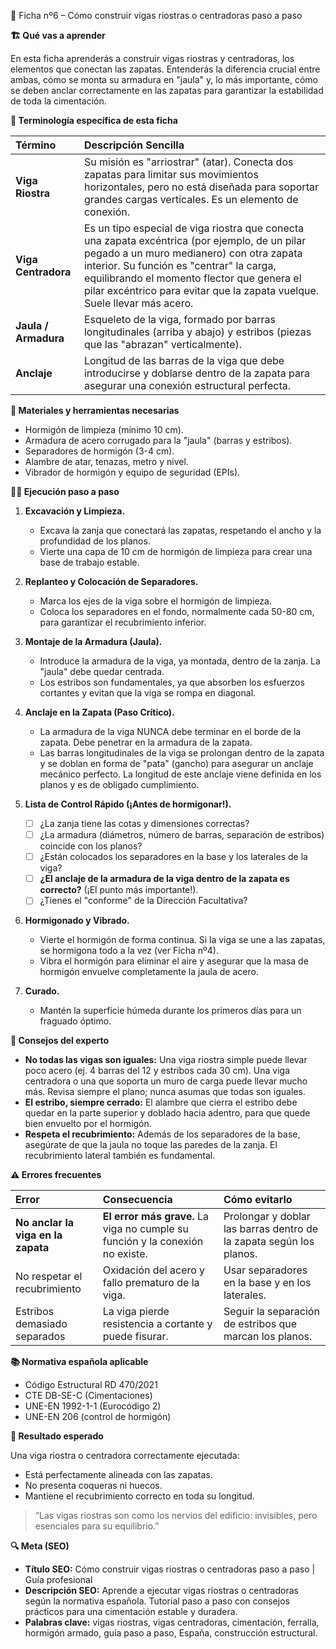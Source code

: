 🧱 Ficha nº6 – Cómo construir vigas riostras o centradoras paso a paso

**🏗️ Qué vas a aprender**

En esta ficha aprenderás a construir vigas riostras y centradoras, los elementos que conectan las zapatas. Entenderás la diferencia crucial entre ambas, cómo se monta su armadura en "jaula" y, lo más importante, cómo se deben anclar correctamente en las zapatas para garantizar la estabilidad de toda la cimentación.

**📖 Terminología específica de esta ficha**

| Término | Descripción Sencilla |
| :--- | :--- |
| **Viga Riostra** | Su misión es "arriostrar" (atar). Conecta dos zapatas para limitar sus movimientos horizontales, pero no está diseñada para soportar grandes cargas verticales. Es un elemento de conexión. |
| **Viga Centradora** | Es un tipo especial de viga riostra que conecta una zapata excéntrica (por ejemplo, de un pilar pegado a un muro medianero) con otra zapata interior. Su función es "centrar" la carga, equilibrando el momento flector que genera el pilar excéntrico para evitar que la zapata vuelque. Suele llevar más acero. |
| **Jaula / Armadura** | Esqueleto de la viga, formado por barras longitudinales (arriba y abajo) y estribos (piezas que las "abrazan" verticalmente). |
| **Anclaje** | Longitud de las barras de la viga que debe introducirse y doblarse dentro de la zapata para asegurar una conexión estructural perfecta. |

**🧱 Materiales y herramientas necesarias**

- Hormigón de limpieza (mínimo 10 cm).
- Armadura de acero corrugado para la "jaula" (barras y estribos).
- Separadores de hormigón (3-4 cm).
- Alambre de atar, tenazas, metro y nivel.
- Vibrador de hormigón y equipo de seguridad (EPIs).

**👷‍♂️ Ejecución paso a paso**

1.  **Excavación y Limpieza.**
    - Excava la zanja que conectará las zapatas, respetando el ancho y la profundidad de los planos.
    - Vierte una capa de 10 cm de hormigón de limpieza para crear una base de trabajo estable.

2.  **Replanteo y Colocación de Separadores.**
    - Marca los ejes de la viga sobre el hormigón de limpieza.
    - Coloca los separadores en el fondo, normalmente cada 50-80 cm, para garantizar el recubrimiento inferior.

3.  **Montaje de la Armadura (Jaula).**
    - Introduce la armadura de la viga, ya montada, dentro de la zanja. La "jaula" debe quedar centrada.
    - Los estribos son fundamentales, ya que absorben los esfuerzos cortantes y evitan que la viga se rompa en diagonal.

4.  **Anclaje en la Zapata (Paso Crítico).**
    - La armadura de la viga NUNCA debe terminar en el borde de la zapata. Debe penetrar en la armadura de la zapata.
    - Las barras longitudinales de la viga se prolongan dentro de la zapata y se doblan en forma de "pata" (gancho) para asegurar un anclaje mecánico perfecto. La longitud de este anclaje viene definida en los planos y es de obligado cumplimiento.

5.  **Lista de Control Rápido (¡Antes de hormigonar!).**
    - [ ] ¿La zanja tiene las cotas y dimensiones correctas?
    - [ ] ¿La armadura (diámetros, número de barras, separación de estribos) coincide con los planos?
    - [ ] ¿Están colocados los separadores en la base y los laterales de la viga?
    - [ ] **¿El anclaje de la armadura de la viga dentro de la zapata es correcto?** (¡El punto más importante!).
    - [ ] ¿Tienes el "conforme" de la Dirección Facultativa?

6.  **Hormigonado y Vibrado.**
    - Vierte el hormigón de forma continua. Si la viga se une a las zapatas, se hormigona todo a la vez (ver Ficha nº4).
    - Vibra el hormigón para eliminar el aire y asegurar que la masa de hormigón envuelve completamente la jaula de acero.

7.  **Curado.**
    - Mantén la superficie húmeda durante los primeros días para un fraguado óptimo.

**💬 Consejos del experto**

- **No todas las vigas son iguales:** Una viga riostra simple puede llevar poco acero (ej. 4 barras del 12 y estribos cada 30 cm). Una viga centradora o una que soporta un muro de carga puede llevar mucho más. Revisa siempre el plano; nunca asumas que todas son iguales.
- **El estribo, siempre cerrado:** El alambre que cierra el estribo debe quedar en la parte superior y doblado hacia adentro, para que quede bien envuelto por el hormigón.
- **Respeta el recubrimiento:** Además de los separadores de la base, asegúrate de que la jaula no toque las paredes de la zanja. El recubrimiento lateral también es fundamental.

**⚠️ Errores frecuentes**

| Error | Consecuencia | Cómo evitarlo |
| :--- | :--- | :--- |
| **No anclar la viga en la zapata** | **El error más grave.** La viga no cumple su función y la conexión no existe. | Prolongar y doblar las barras dentro de la zapata según los planos. |
| No respetar el recubrimiento | Oxidación del acero y fallo prematuro de la viga. | Usar separadores en la base y en los laterales. |
| Estribos demasiado separados | La viga pierde resistencia a cortante y puede fisurar. | Seguir la separación de estribos que marcan los planos. |

**📚 Normativa española aplicable**

- Código Estructural RD 470/2021
- CTE DB-SE-C (Cimentaciones)
- UNE-EN 1992-1-1 (Eurocódigo 2)
- UNE-EN 206 (control de hormigón)

**🎯 Resultado esperado**

Una viga riostra o centradora correctamente ejecutada:
- Está perfectamente alineada con las zapatas.
- No presenta coqueras ni huecos.
- Mantiene el recubrimiento correcto en toda su longitud.

> “Las vigas riostras son como los nervios del edificio: invisibles, pero esenciales para su equilibrio.”

**🔍 Meta (SEO)**

- **Título SEO:** Cómo construir vigas riostras o centradoras paso a paso | Guía profesional
- **Descripción SEO:** Aprende a ejecutar vigas riostras o centradoras según la normativa española. Tutorial paso a paso con consejos prácticos para una cimentación estable y duradera.
- **Palabras clave:** vigas riostras, vigas centradoras, cimentación, ferralla, hormigón armado, guía paso a paso, España, construcción estructural.